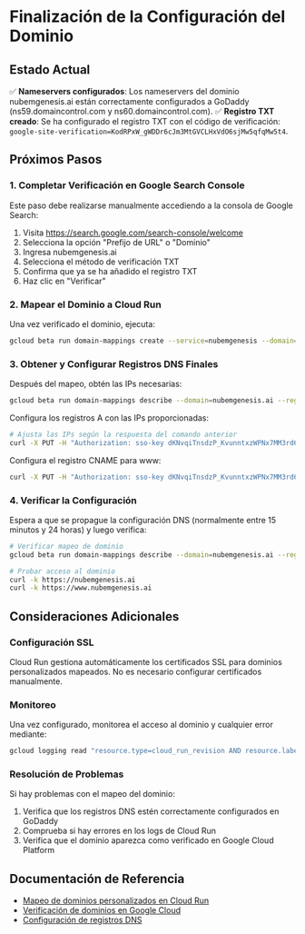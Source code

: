 # Finalización de la Configuración del Dominio

## Estado Actual
✅ **Nameservers configurados**: Los nameservers del dominio nubemgenesis.ai están correctamente configurados a GoDaddy (ns59.domaincontrol.com y ns60.domaincontrol.com).
✅ **Registro TXT creado**: Se ha configurado el registro TXT con el código de verificación: `google-site-verification=KodRPxW_gWDDr6cJm3MtGVCLHxVdO6sjMw5qfqMw5t4`.

## Próximos Pasos

### 1. Completar Verificación en Google Search Console
Este paso debe realizarse manualmente accediendo a la consola de Google Search:
1. Visita https://search.google.com/search-console/welcome
2. Selecciona la opción "Prefijo de URL" o "Dominio"
3. Ingresa nubemgenesis.ai
4. Selecciona el método de verificación TXT
5. Confirma que ya se ha añadido el registro TXT
6. Haz clic en "Verificar"

### 2. Mapear el Dominio a Cloud Run
Una vez verificado el dominio, ejecuta:
```bash
gcloud beta run domain-mappings create --service=nubemgenesis --domain=nubemgenesis.ai --region=us-central1 --platform=managed
```

### 3. Obtener y Configurar Registros DNS Finales
Después del mapeo, obtén las IPs necesarias:
```bash
gcloud beta run domain-mappings describe --domain=nubemgenesis.ai --region=us-central1
```

Configura los registros A con las IPs proporcionadas:
```bash
# Ajusta las IPs según la respuesta del comando anterior
curl -X PUT -H "Authorization: sso-key dKNvqiTnsdzP_KvunntxzWPNx7MM3rd6WdQ:5EacKkQGxuQj8wUBrppEsM" -H "Content-Type: application/json" -d '[{"data":"IP1","name":"@","ttl":600,"type":"A"},{"data":"IP2","name":"@","ttl":600,"type":"A"}]' "https://api.godaddy.com/v1/domains/nubemgenesis.ai/records/A/@"
```

Configura el registro CNAME para www:
```bash
curl -X PUT -H "Authorization: sso-key dKNvqiTnsdzP_KvunntxzWPNx7MM3rd6WdQ:5EacKkQGxuQj8wUBrppEsM" -H "Content-Type: application/json" -d '[{"data":"nubemgenesis.ai.","name":"www","ttl":600,"type":"CNAME"}]' "https://api.godaddy.com/v1/domains/nubemgenesis.ai/records/CNAME/www"
```

### 4. Verificar la Configuración
Espera a que se propague la configuración DNS (normalmente entre 15 minutos y 24 horas) y luego verifica:
```bash
# Verificar mapeo de dominio
gcloud beta run domain-mappings describe --domain=nubemgenesis.ai --region=us-central1

# Probar acceso al dominio
curl -k https://nubemgenesis.ai
curl -k https://www.nubemgenesis.ai
```

## Consideraciones Adicionales

### Configuración SSL
Cloud Run gestiona automáticamente los certificados SSL para dominios personalizados mapeados. No es necesario configurar certificados manualmente.

### Monitoreo
Una vez configurado, monitorea el acceso al dominio y cualquier error mediante:
```bash
gcloud logging read "resource.type=cloud_run_revision AND resource.labels.service_name=nubemgenesis AND severity>=WARNING" --limit=10
```

### Resolución de Problemas
Si hay problemas con el mapeo del dominio:
1. Verifica que los registros DNS estén correctamente configurados en GoDaddy
2. Comprueba si hay errores en los logs de Cloud Run
3. Verifica que el dominio aparezca como verificado en Google Cloud Platform

## Documentación de Referencia
- [Mapeo de dominios personalizados en Cloud Run](https://cloud.google.com/run/docs/mapping-custom-domains)
- [Verificación de dominios en Google Cloud](https://cloud.google.com/run/docs/mapping-custom-domains#verify-domain)
- [Configuración de registros DNS](https://cloud.google.com/run/docs/mapping-custom-domains#dns-setup)